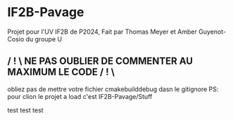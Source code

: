 # IF2B-Pavage
Projet pour l'UV IF2B de P2024, Fait par Thomas Meyer et Amber Guyenot-Cosio du groupe U


## / ! \ NE PAS OUBLIER DE COMMENTER AU MAXIMUM LE CODE / ! \  
obliez pas de mettre votre fichier cmakebuilddebug dasn le gitignore
PS: pour clion le projet a load c'est IF2B-Pavage/Stuff



test test test
